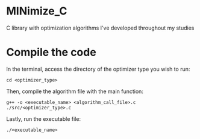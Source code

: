 # MINimize_C
C library with optimization algorithms I've developed throughout my studies

# Compile the code
In the terminal, access the directory of the optimizer type you wish to run:
```
cd <optimizer_type>
```

Then, compile the algorithm file with the main function:
```
g++ -o <executable_name> <algorithm_call_file>.c ./src/<optimizer_type>.c
```

Lastly, run the executable file:
```
./<executable_name>
```
